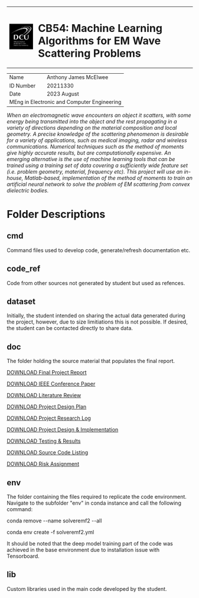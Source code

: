 <table>
    <tbody>
        <tr>
            <td colspan=1>
				<img id="DCUlogo" src="./doc/Dublin_City_University_Logo.png" onerror="this.onerror=null; this.src='file/doc/Dublin_City_University_Logo.png'">
			</td>
            <td colspan=1><h1>CB54: Machine Learning Algorithms for EM Wave Scattering Problems</h1></td>
		</tr>
        <tr>
    </tbody>
</table>
<table>
    <tbody>
            <td rowspan=1>Name</td>
            <td rowspan=1>Anthony James McElwee</td>
        </tr>
        <tr>
            <td rowspan=1>ID Number</td>
            <td rowspan=1>20211330</td>
		</tr>
        <tr>
            <td rowspan=1>Date</td>
            <td rowspan=1>2023 August</td>
		</tr>
        <tr>
            <td colspan=2>MEng in Electronic and Computer Engineering</td>
		</tr>
    </tbody>
</table>


*When an electromagnetic wave encounters an object it scatters, with some energy being transmitted into the object and the rest propagating in a variety of directions depending on the material composition and local geometry. A precise knowledge of the scattering phenomenon is desirable for a variety of applications, such as medical imaging, radar and wireless communications.  Numerical techniques such as the method of moments give highly accurate results, but are computationally expensive. An emerging alternative is the use of machine learning tools that can be trained using a training set of data covering a sufficiently wide feature set (i.e. problem geometry, material, frequency etc). This project will use an in-house, Matlab-based, implementation of the method of moments to train an artificial neural network to solve the problem of EM scattering from convex dielectric bodies.*



# Folder Descriptions

## cmd
Command files used to develop code, generate/refresh documentation etc.

## code_ref
Code from other sources not generated by student but used as refences.

## dataset
Initially, the student intended on sharing the actual data generated during the project, however, due to size limitiations this is not possible. If desired, the student can be contacted directly to share data.

## doc
The folder holding the source material that populates the final report.
<!-- THIS WORKS ON GITHUB: just click on the actual files if using locally -->
[DOWNLOAD Final Project Report](AnthonyJamesMcElwee_20211330_FP.pdf)

[DOWNLOAD IEEE Conference Paper](AnthonyJamesMcElwee_20211330_IEEE_Paper.pdf)

[DOWNLOAD Literature Review](AnthonyJamesMcElwee_20211330_LR_Updated.pdf)

[DOWNLOAD Project Design Plan](AnthonyJamesMcElwee-20211330-PDP-signed.pdf)

[DOWNLOAD Project Research Log](AnthonyJamesMcElwee_20211330_PRL.pdf)

[DOWNLOAD Project Design & Implementation](AnthonyJamesMcElwee_20211330_PDI.pdf)

[DOWNLOAD Testing & Results](AnthonyJamesMcElwee_20211330_TR.pdf)

[DOWNLOAD Source Code Listing](AnthonyJamesMcElwee_20211330_SCL.pdf)

[DOWNLOAD Risk Assignment](AnthonyJamesMcElwee_20211330_RA.pdf)

## env
The folder containing the files required to replicate the code environment. Navigate to the subfolder "env" in conda instance and call the following command:

conda remove --name solveremf2 --all

conda env create -f solveremf2.yml

It should be noted that the deep model training part of the code was achieved in the base environment due to installation issue with Tensorboard.

## lib
Custom libraries used in the main code developed by the student.
